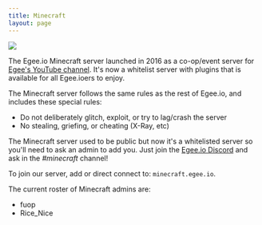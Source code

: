 ```yaml
---
title: Minecraft
layout: page
---
```


<img src="/public/minecraft_spawn.jpeg"/>

The Egee.io Minecraft server launched in 2016 as a co-op/event server for [Egee's YouTube channel](https://www.youtube.com/ogegee). It's now a whitelist server with plugins that is available for all Egee.ioers to enjoy.

The Minecraft server follows the same rules as the rest of Egee.io, and includes these special rules:

* Do not deliberately glitch, exploit, or try to lag/crash the server
* No stealing, griefing, or cheating (X-Ray, etc)

The Minecraft server used to be public but now it's a whitelisted server so you'll need to ask an admin to add you. Just join the [Egee.io Discord](https://egee.io/discord) and ask in the *#minecraft* channel!

To join our server, add or direct connect to: `minecraft.egee.io`.

The current roster of Minecraft admins are:

* fuop
* Rice_Nice
